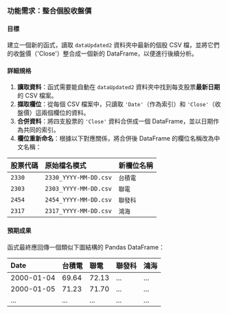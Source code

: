 ### 功能需求：整合個股收盤價

#### 目標
建立一個新的函式，讀取 `dataUpdated2` 資料夾中最新的個股 CSV 檔，並將它們的收盤價（'Close'）整合成一個新的 DataFrame，以便進行後續分析。

#### 詳細規格
1.  **讀取資料**：函式需要能自動在 `dataUpdated2` 資料夾中找到每支股票**最新日期**的 CSV 檔案。
2.  **擷取欄位**：從每個 CSV 檔案中，只讀取 `'Date'`（作為索引）和 `'Close'`（收盤價）這兩個欄位的資料。
3.  **合併資料**：將四支股票的 `'Close'` 資料合併成一個 DataFrame，並以日期作為共同的索引。
4.  **欄位重新命名**：根據以下對應關係，將合併後 DataFrame 的欄位名稱改為中文名稱：

| 股票代碼 | 原始檔名模式 | 新欄位名稱 |
| :--- | :--- | :--- |
| `2330` | `2330_YYYY-MM-DD.csv` | `台積電` |
| `2303` | `2303_YYYY-MM-DD.csv` | `聯電` |
| `2454` | `2454_YYYY-MM-DD.csv` | `聯發科` |
| `2317` | `2317_YYYY-MM-DD.csv` | `鴻海` |

#### 預期成果
函式最終應回傳一個類似下圖結構的 Pandas DataFrame：

| Date | 台積電 | 聯電 | 聯發科 | 鴻海 |
| :--- | :--- | :--- | :--- | :--- |
| 2000-01-04 | 69.64 | 72.13 | ... | ... |
| 2000-01-05 | 71.23 | 71.70 | ... | ... |
| ... | ... | ... | ... | ... |